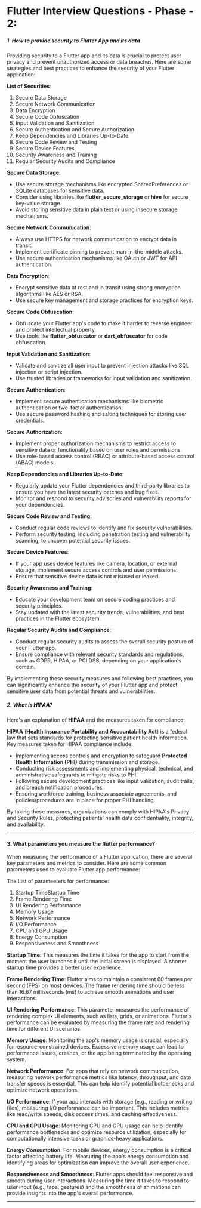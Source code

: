 # Flutter Interview Questions - Phase - 2:

##### 1. How to provide security to Flutter App and its data

Providing security to a Flutter app and its data is crucial to protect user privacy and prevent
unauthorized access or data breaches. Here are some strategies and best practices to enhance the
security of your Flutter application:

**List of Securities**:

1. Secure Data Storage
2. Secure Network Communication
3. Data Encryption
4. Secure Code Obfuscation
5. Input Validation and Sanitization
6. Secure Authentication and Secure Authorization
7. Keep Dependencies and Libraries Up-to-Date
8. Secure Code Review and Testing
9. Secure Device Features
10. Security Awareness and Training
11. Regular Security Audits and Compliance

**Secure Data Storage**:

- Use secure storage mechanisms like encrypted SharedPreferences or SQLite databases for sensitive
  data.
- Consider using libraries like **flutter_secure_storage** or **hive** for secure key-value storage.
- Avoid storing sensitive data in plain text or using insecure storage mechanisms.

**Secure Network Communication**:

- Always use HTTPS for network communication to encrypt data in transit.
- Implement certificate pinning to prevent man-in-the-middle attacks.
- Use secure authentication mechanisms like OAuth or JWT for API authentication.

**Data Encryption**:

- Encrypt sensitive data at rest and in transit using strong encryption algorithms like AES or RSA.
- Use secure key management and storage practices for encryption keys.

**Secure Code Obfuscation**:

- Obfuscate your Flutter app's code to make it harder to reverse engineer and protect intellectual
  property.
- Use tools like **flutter_obfuscator** or **dart_obfuscator** for code obfuscation.

**Input Validation and Sanitization**:

- Validate and sanitize all user input to prevent injection attacks like SQL injection or script
  injection.
- Use trusted libraries or frameworks for input validation and sanitization.

**Secure Authentication**:

- Implement secure authentication mechanisms like biometric authentication or two-factor
  authentication.
- Use secure password hashing and salting techniques for storing user credentials.

**Secure Authorization**:

- Implement proper authorization mechanisms to restrict access to sensitive data or functionality
  based on user roles and permissions.
- Use role-based access control (RBAC) or attribute-based access control (ABAC) models.

**Keep Dependencies and Libraries Up-to-Date**:

- Regularly update your Flutter dependencies and third-party libraries to ensure you have the latest
  security patches and bug fixes.
- Monitor and respond to security advisories and vulnerability reports for your dependencies.

**Secure Code Review and Testing**:

- Conduct regular code reviews to identify and fix security vulnerabilities.
- Perform security testing, including penetration testing and vulnerability scanning, to uncover
  potential security issues.

**Secure Device Features**:

- If your app uses device features like camera, location, or external storage, implement secure
  access controls and user permissions.
- Ensure that sensitive device data is not misused or leaked.

**Security Awareness and Training**:

- Educate your development team on secure coding practices and security principles.
- Stay updated with the latest security trends, vulnerabilities, and best practices in the Flutter
  ecosystem.

**Regular Security Audits and Compliance**:

- Conduct regular security audits to assess the overall security posture of your Flutter app.
- Ensure compliance with relevant security standards and regulations, such as GDPR, HIPAA, or PCI
  DSS, depending on your application's domain.

By implementing these security measures and following best practices, you can significantly enhance
the security of your Flutter app and protect sensitive user data from potential threats and
vulnerabilities.

##### 2. What is HIPAA?

Here's an explanation of **HIPAA** and the measures taken for compliance:

**HIPAA** (**Health Insurance Portability and Accountability Act**) is a federal law that sets
standards for protecting sensitive patient health information. Key measures taken for HIPAA
compliance include:

- Implementing access controls and encryption to safeguard **Protected Health Information (PHI)**
  during transmission and storage.
- Conducting risk assessments and implementing physical, technical, and administrative safeguards to
  mitigate risks to PHI.
- Following secure development practices like input validation, audit trails, and breach
  notification procedures.
- Ensuring workforce training, business associate agreements, and policies/procedures are in place
  for proper PHI handling.

By taking these measures, organizations can comply with HIPAA's Privacy and Security Rules,
protecting patients' health data confidentiality, integrity, and availability.

--------

#### 3. What parameters you measure the flutter performance?

When measuring the performance of a Flutter application, there are several key parameters and
metrics to consider. Here are some common parameters used to evaluate Flutter app performance:

The List of parameeters for performance:

1. Startup TimeStartup Time
2. Frame Rendering Time
3. UI Rendering Performance
4. Memory Usage
5. Network Performance
6. I/O Performance
7. CPU and GPU Usage
8. Energy Consumption
9. Responsiveness and Smoothness

**Startup Time**: This measures the time it takes for the app to start from the moment the user
launches it until the initial screen is displayed. A shorter startup time provides a better user
experience.

**Frame Rendering Time**: Flutter aims to maintain a consistent 60 frames per second (FPS) on most
devices. The frame rendering time should be less than 16.67 milliseconds (ms) to achieve smooth
animations and user interactions.

**UI Rendering Performance**: This parameter measures the performance of rendering complex UI
elements, such as lists, grids, or animations. Flutter's performance can be evaluated by measuring
the frame rate and rendering time for different UI scenarios.

**Memory Usage**: Monitoring the app's memory usage is crucial, especially for resource-constrained
devices. Excessive memory usage can lead to performance issues, crashes, or the app being terminated
by the operating system.

**Network Performance**: For apps that rely on network communication, measuring network performance
metrics like latency, throughput, and data transfer speeds is essential. This can help identify
potential bottlenecks and optimize network operations.

**I/O Performance**: If your app interacts with storage (e.g., reading or writing files), measuring
I/O performance can be important. This includes metrics like read/write speeds, disk access times,
and caching effectiveness.

**CPU and GPU Usage**: Monitoring CPU and GPU usage can help identify performance bottlenecks and
optimize resource utilization, especially for computationally intensive tasks or graphics-heavy
applications.

**Energy Consumption**: For mobile devices, energy consumption is a critical factor affecting
battery life. Measuring the app's energy consumption and identifying areas for optimization can
improve the overall user experience.

**Responsiveness and Smoothness**: Flutter apps should feel responsive and smooth during user
interactions. Measuring the time it takes to respond to user input (e.g., taps, gestures) and the
smoothness of animations can provide insights into the app's overall performance.

------------









